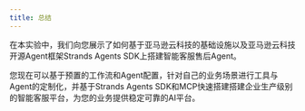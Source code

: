 ```yaml
---
title: 总结
---
```


在本实验中，我们向您展示了如何基于亚马逊云科技的基础设施以及亚马逊云科技开源Agent框架Strands Agents SDK上搭建智能客服售后Agent。

您现在可以基于预置的工作流和Agent配置，针对自己的业务场景进行工具与Agent的定制化，并基于Strands Agents SDK和MCP快速搭建搭建企业生产级别的智能客服平台，为您的业务提供稳定可靠的AI平台。
